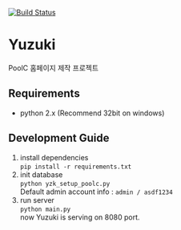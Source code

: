 [![Build Status](https://travis-ci.org/PoolC/Yuzuki.svg)](https://travis-ci.org/PoolC/Yuzuki)
# Yuzuki
PoolC 홈페이지 제작 프로젝트

## Requirements
- python 2.x (Recommend 32bit on windows)

## Development Guide
1. install dependencies  
  `pip install -r requirements.txt`
2. init database  
  `python yzk_setup_poolc.py`  
  Default admin account info : `admin / asdf1234`
3. run server  
  `python main.py`  
  now Yuzuki is serving on 8080 port.
